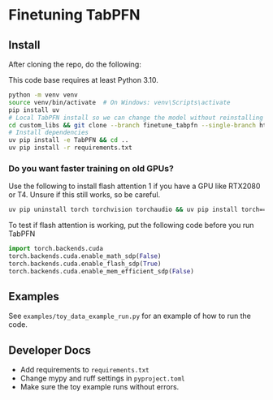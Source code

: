 # Finetuning TabPFN 

## Install
After cloning the repo, do the following:

This code base requires at least Python 3.10. 

```bash
python -m venv venv
source venv/bin/activate  # On Windows: venv\Scripts\activate
pip install uv
# Local TabPFN install so we can change the model without reinstalling the package (e.g. for adapters)
cd custom_libs && git clone --branch finetune_tabpfn --single-branch https://github.com/LennartPurucker/TabPFN.git
# Install dependencies
uv pip install -e TabPFN && cd ..
uv pip install -r requirements.txt
```

### Do you want faster training on old GPUs?
Use the following to install flash attention 1 if you have a GPU like RTX2080 or T4.
Unsure if this still works, so be careful. 
```bash
uv pip uninstall torch torchvision torchaudio && uv pip install torch==2.1.0 torchvision==0.16.0 torchaudio==2.1.0 --index-url https://download.pytorch.org/whl/cu121
```

To test if flash attention is working, put the following code before you run TabPFN
```python
import torch.backends.cuda
torch.backends.cuda.enable_math_sdp(False)
torch.backends.cuda.enable_flash_sdp(True)
torch.backends.cuda.enable_mem_efficient_sdp(False)
```

## Examples
See `examples/toy_data_example_run.py` for an example of how to run the code.


## Developer Docs

* Add requirements to `requirements.txt`
* Change mypy and ruff settings in `pyproject.toml`
* Make sure the toy example runs without errors.  
